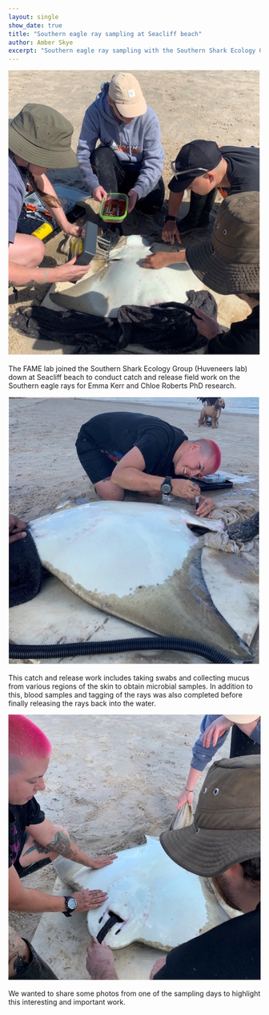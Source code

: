 ```yaml
---
layout: single
show_date: true
title: "Southern eagle ray sampling at Seacliff beach"
author: Amber Skye
excerpt: "Southern eagle ray sampling with the Southern Shark Ecology Group (Huveneers lab).\n"
---
```


![](/assets/images/ray1.jpg)

The FAME lab joined the Southern Shark Ecology Group (Huveneers lab) down at Seacliff beach to conduct catch and
release field work on the Southern eagle rays for Emma Kerr and Chloe Roberts PhD research. 

![](/assets/images/ray2.jpg)

This catch and release work includes taking swabs and collecting mucus from various regions of the skin to obtain
microbial samples. In addition to this, blood samples and tagging of the rays was also completed before finally
releasing the rays back into the water. 

![](/assets/images/ray3.jpg)

We wanted to share some photos from one of the sampling days to highlight this interesting and important work.